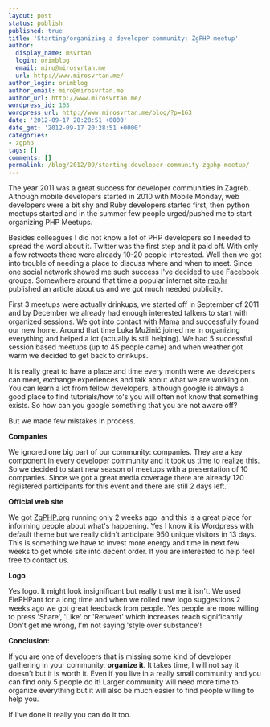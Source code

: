 ```yaml
---
layout: post
status: publish
published: true
title: 'Starting/organizing a developer community: ZgPHP meetup'
author:
  display_name: msvrtan
  login: orimblog
  email: miro@mirosvrtan.me
  url: http://www.mirosvrtan.me/
author_login: orimblog
author_email: miro@mirosvrtan.me
author_url: http://www.mirosvrtan.me/
wordpress_id: 163
wordpress_url: http://www.mirosvrtan.me/blog/?p=163
date: '2012-09-17 20:28:51 +0000'
date_gmt: '2012-09-17 20:28:51 +0000'
categories:
- zgphp
tags: []
comments: []
permalink: /blog/2012/09/starting-developer-community-zgphp-meetup/
---
```

<p>The year 2011 was a great success for developer communities in Zagreb. Although mobile developers started in 2010 with Mobile Monday, web developers were a bit shy and Ruby developers started first, then python meetups started and in the summer few people urged/pushed me to start organizing PHP Meetups.</p>
<p>Besides&nbsp;colleagues I did not know a lot of PHP developers so I needed to spread the word about it. Twitter was the first step and it paid off. With only a few retweets there were already 10-20 people interested. Well then we got into trouble of needing a place to discuss where and when to meet. Since one social network showed me such success I've decided to use Facebook groups. Somewhere around that time a popular internet site <a href="http://www.rep.hr" target="_blank">rep.hr</a> published an article about us and we got much needed publicity.</p>
<p>First 3 meetups were actually drinkups, we started off in September of 2011 and by December we already had enough interested talkers to start with organized sessions. We got into contact with <a href="(http://www.mi2.hr" target="_blank">Mama</a> and successfully found our new home. Around that time Luka Mužinić joined me in organizing everything and helped a lot (actually is still helping). We had 5 successful session based meetups (up to 45 people came) and when weather got warm we decided to get back to drinkups.</p>
<p>It is really great to have a place and time every month were we developers can meet, exchange&nbsp;experiences and talk about what we are working on. You can learn a lot from fellow developers,&nbsp;although google is always a good place to find tutorials/how to's you will often not know that something exists. So how can you google something that you are not aware off?</p>
<p>But we made few mistakes in process.</p>
<p><strong>Companies</strong></p>
<p>We ignored one big part of our community: companies. They are a key component in every developer community and it took us time to realize this. So we decided to start new season of meetups with a presentation of 10 companies. Since we got a great media coverage there are already 120 registered participants for this event and there are still 2 days left.</p>
<p><strong>Official web site<br />
</strong></p>
<p>We got <a href="http://zgphp.org/" target="_blank">ZgPHP.org</a> running only 2 weeks ago&nbsp; and this is a great place for informing people about what's happening. Yes I know it is Wordpress with default theme but we really didn't anticipate 950 unique visitors in 13 days. This is something we have to invest more energy and time in next few weeks to get whole site into decent order. If you are interested to help feel free to contact us.</p>
<p><strong>Logo</strong></p>
<p>Yes logo. It might look insignificant but really trust me it isn't. We used ElePHPant for a long time and when we rolled new logo suggestions 2 weeks ago we got great feedback from people. Yes people are more willing to press 'Share', 'Like' or 'Retweet' which increases reach significantly. Don't get me wrong, I'm not saying 'style over substance'!</p>
<p><strong>Conclusion:</strong></p>
<p>If you are one of developers that is missing some kind of developer gathering in your community, <strong>organize it</strong>. It takes time, I will not say it doesn't but it is worth it. Even if you live in a really small community and you can find only 5 people do it! Larger community will need more time to organize everything but it will also be much easier to find people willing to help you.</p>
<p>If I've done it really you can do it too.</p>
<p>&nbsp;</p>
